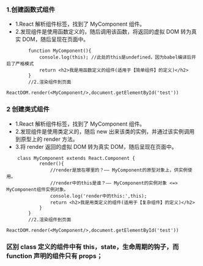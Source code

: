 ### 1.创建函数式组件

- 1.React 解析组件标签，找到了 MyComponent 组件。
- 2.发现组件是使用函数定义的，随后调用该函数，将返回的虚拟 DOM 转为真实 DOM，随后呈现在页面中。

```
		function MyComponent(){
			console.log(this); //此处的this是undefined，因为babel编译后开启了严格模式
			return <h2>我是用函数定义的组件(适用于【简单组件】的定义)</h2>
		}
		//2.渲染组件到页面
		ReactDOM.render(<MyComponent/>,document.getElementById('test'))

```

### 2 创建类式组件

- 1.React 解析组件标签，找到了 MyComponent 组件。
- 2.发现组件是使用类定义的，随后 new 出来该类的实例，并通过该实例调用到原型上的 render 方法。
- 3.将 render 返回的虚拟 DOM 转为真实 DOM，随后呈现在页面中。

```
	class MyComponent extends React.Component {
			render(){
				//render是放在哪里的？—— MyComponent的原型对象上，供实例使用。
				//render中的this是谁？—— MyComponent的实例对象 <=> MyComponent组件实例对象。
				console.log('render中的this:',this);
				return <h2>我是用类定义的组件(适用于【复杂组件】的定义)</h2>
			}
		}
		//2.渲染组件到页面
		ReactDOM.render(<MyComponent/>,document.getElementById('test'))
```
### 区别  class 定义的组件中有 this，state，生命周期的钩子，而 function 声明的组件只有 props；
